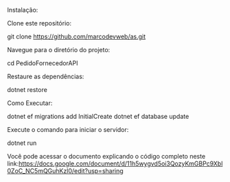 Instalação:

Clone este repositório:

git clone https://github.com/marcodevweb/as.git

Navegue para o diretório do projeto:

cd PedidoFornecedorAPI

Restaure as dependências:

dotnet restore


Como Executar:


dotnet ef migrations add InitialCreate
dotnet ef database update

Execute o comando para iniciar o servidor:

dotnet run

Você pode acessar o documento explicando o código completo neste link:https://docs.google.com/document/d/11h5wygvd5oi3QozyKmGBPc9Xbl0ZoC_NC5mQGuhKzl0/edit?usp=sharing
